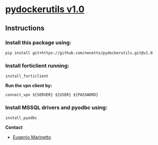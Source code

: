 # [pydockerutils v1.0](https://github.com/nenetto/pydockerutils.git)

## Instructions

### Install this package using:
`pip install git+https://github.com/nenetto/pydockerutils.git@v1.0`

### Install forticlient running:
`install_forticlient`

**Run the vpn client by:**

`connect_vpn ${SERVER} ${USER} ${PASSWORD}`

### Install MSSQL drivers and pyodbc using:
`install_pyodbc`

**Contact**
  - [Eugenio Marinetto](mailto:nenetto@gmail.com)
